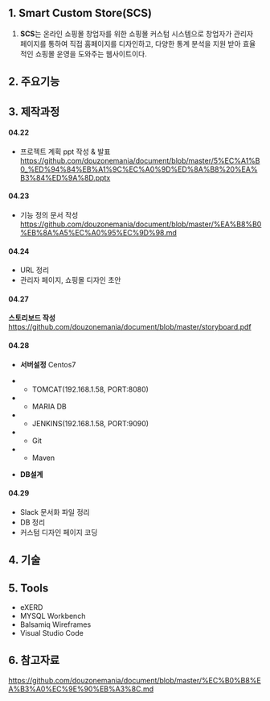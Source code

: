 ## 1. Smart Custom Store(SCS)
1. **SCS**는 온라인 쇼핑몰 창업자를 위한 쇼핑몰 커스텀 시스템으로 창업자가 관리자 페이지를 통하여 직접 홈페이지를 디자인하고, 다양한 통계 분석을 지원 받아 효율적인 쇼핑몰 운영을 도와주는 웹사이트이다.

## 2. 주요기능

## 3. 제작과정
#### 04.22
- 프로젝트 계획 ppt 작성 & 발표
https://github.com/douzonemania/document/blob/master/5%EC%A1%B0_%ED%94%84%EB%A1%9C%EC%A0%9D%ED%8A%B8%20%EA%B3%84%ED%9A%8D.pptx

#### 04.23
- 기능 정의 문서 작성
https://github.com/douzonemania/document/blob/master/%EA%B8%B0%EB%8A%A5%EC%A0%95%EC%9D%98.md

#### 04.24
- URL 정리
- 관리자 페이지, 쇼핑몰 디자인 초안

#### 04.27
**스토리보드 작성**
https://github.com/douzonemania/document/blob/master/storyboard.pdf

#### 04.28
- **서버설정** Centos7
- - TOMCAT(192.168.1.58, PORT:8080)
- - MARIA DB
- - JENKINS(192.168.1.58, PORT:9090) 
- - Git
- - Maven

- **DB설계**

#### 04.29
- Slack 문서화 파일 정리
- DB 정리
- 커스텀 디자인 페이지 코딩


## 4. 기술

## 5. Tools
- eXERD
- MYSQL Workbench
- Balsamiq Wireframes
- Visual Studio Code

## 6. 참고자료
https://github.com/douzonemania/document/blob/master/%EC%B0%B8%EA%B3%A0%EC%9E%90%EB%A3%8C.md

